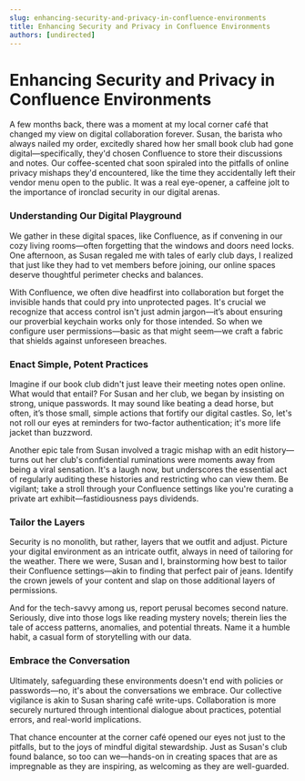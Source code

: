 ```yaml
---
slug: enhancing-security-and-privacy-in-confluence-environments
title: Enhancing Security and Privacy in Confluence Environments
authors: [undirected]
---
```


# Enhancing Security and Privacy in Confluence Environments

A few months back, there was a moment at my local corner café that changed my view on digital collaboration forever. Susan, the barista who always nailed my order, excitedly shared how her small book club had gone digital—specifically, they'd chosen Confluence to store their discussions and notes. Our coffee-scented chat soon spiraled into the pitfalls of online privacy mishaps they'd encountered, like the time they accidentally left their vendor menu open to the public. It was a real eye-opener, a caffeine jolt to the importance of ironclad security in our digital arenas.

### Understanding Our Digital Playground

We gather in these digital spaces, like Confluence, as if convening in our cozy living rooms—often forgetting that the windows and doors need locks. One afternoon, as Susan regaled me with tales of early club days, I realized that just like they had to vet members before joining, our online spaces deserve thoughtful perimeter checks and balances.

With Confluence, we often dive headfirst into collaboration but forget the invisible hands that could pry into unprotected pages. It's crucial we recognize that access control isn't just admin jargon—it’s about ensuring our proverbial keychain works only for those intended. So when we configure user permissions—basic as that might seem—we craft a fabric that shields against unforeseen breaches.

### Enact Simple, Potent Practices

Imagine if our book club didn't just leave their meeting notes open online. What would that entail? For Susan and her club, we began by insisting on strong, unique passwords. It may sound like beating a dead horse, but often, it’s those small, simple actions that fortify our digital castles. So, let's not roll our eyes at reminders for two-factor authentication; it's more life jacket than buzzword.

Another epic tale from Susan involved a tragic mishap with an edit history—turns out her club's confidential ruminations were moments away from being a viral sensation. It's a laugh now, but underscores the essential act of regularly auditing these histories and restricting who can view them. Be vigilant; take a stroll through your Confluence settings like you're curating a private art exhibit—fastidiousness pays dividends.

### Tailor the Layers

Security is no monolith, but rather, layers that we outfit and adjust. Picture your digital environment as an intricate outfit, always in need of tailoring for the weather. There we were, Susan and I, brainstorming how best to tailor their Confluence settings—akin to finding that perfect pair of jeans. Identify the crown jewels of your content and slap on those additional layers of permissions.

And for the tech-savvy among us, report perusal becomes second nature. Seriously, dive into those logs like reading mystery novels; therein lies the tale of access patterns, anomalies, and potential threats. Name it a humble habit, a casual form of storytelling with our data.

### Embrace the Conversation

Ultimately, safeguarding these environments doesn't end with policies or passwords—no, it's about the conversations we embrace. Our collective vigilance is akin to Susan sharing café write-ups. Collaboration is more securely nurtured through intentional dialogue about practices, potential errors, and real-world implications.

That chance encounter at the corner café opened our eyes not just to the pitfalls, but to the joys of mindful digital stewardship. Just as Susan's club found balance, so too can we—hands-on in creating spaces that are as impregnable as they are inspiring, as welcoming as they are well-guarded.
